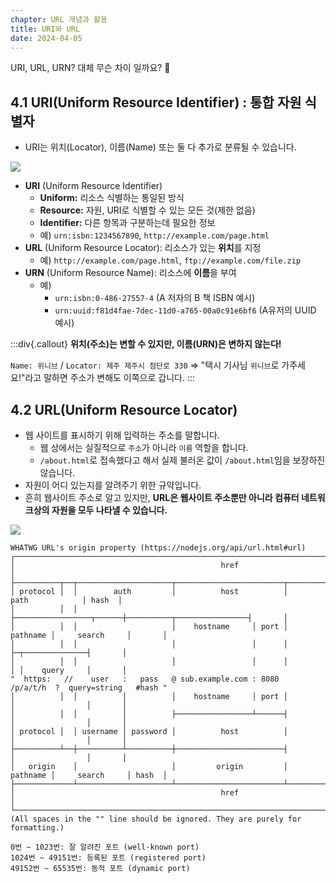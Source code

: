 ```yaml
---
chapter: URL 개념과 활용
title: URI와 URL
date: 2024-04-05
---
```


URI, URL, URN? 대체 무슨 차이 일까요? 🤔

## 4.1 **URI(Uniform Resource Identifier) : 통합 자원 식별자**

- URI는 위치(Locator), 이름(Name) 또는 둘 다 추가로 분류될 수 있습니다.

![](/images/basecamp-network/chapter04-1-1.png)

- **URI** (Uniform Resource Identifier)
  - **Uniform:** 리소스 식별하는 통일된 방식
  - **Resource:** 자원, URI로 식별할 수 있는 모든 것(제한 없음)
  - **Identifier:** 다른 항목과 구분하는데 필요한 정보
  - 예) `urn:isbn:1234567890`, `http://example.com/page.html`
- **URL** (Uniform Resource Locator): 리소스가 있는 **위치**를 지정
  - 예) `http://example.com/page.html`, `ftp://example.com/file.zip`
- **URN** (Uniform Resource Name): 리소스에 **이름**을 부여
  - 예) 
    - `urn:isbn:0-486-27557-4` (A 저자의 B 책 ISBN 예시)
    - `urn:uuid:f81d4fae-7dec-11d0-a765-00a0c91e6bf6` (A유저의 UUID 예시)

:::div{.callout}
**위치(주소)는 변할 수 있지만, 이름(URN)은 변하지 않는다!**

`Name: 위니브` / `Locator: 제주 제주시 첨단로 330`
⇒ "택시 기사님 `위니브`로 가주세요!"라고 말하면 주소가 변해도 이쪽으로 갑니다.
:::

## 4.2 **URL(Uniform Resource Locator)**

- 웹 사이트를 표시하기 위해 입력하는 주소를 말합니다.
  - 웹 상에서는 실질적으로 `주소`가 아니라 `이름` 역할을 합니다.
  - `/about.html`로 접속했다고 해서 실제 불러온 값이 `/about.html`임을 보장하진 않습니다.
- 자원이 어디 있는지를 알려주기 위한 규약입니다.
- 흔히 웹사이트 주소로 알고 있지만, **URL은 웹사이트 주소뿐만 아니라 컴퓨터 네트워크상의 자원을 모두 나타낼 수 있습니다.**

![](/images/basecamp-network/chapter04-1-2.png)

```
WHATWG URL's origin property (https://nodejs.org/api/url.html#url)
┌────────────────────────────────────────────────────────────────────────────────────────────────┐
│                                              href                                              │
├──────────┬──┬─────────────────────┬────────────────────────┬───────────────────────────┬───────┤
│ protocol │  │        auth         │          host          │           path            │ hash  │
│          │  │                     ├─────────────────┬──────┼──────────┬────────────────┤       │
│          │  │                     │    hostname     │ port │ pathname │     search     │       │
│          │  │                     │                 │      │          ├─┬──────────────┤       │
│          │  │                     │                 │      │          │ │    query     │       │
"  https:   //    user   :   pass   @ sub.example.com : 8080   /p/a/t/h  ?  query=string   #hash "
│          │  │          │          │    hostname     │ port │          │                │       │
│          │  │          │          ├─────────────────┴──────┤          │                │       │
│ protocol │  │ username │ password │          host          │          │                │       │
├──────────┴──┼──────────┴──────────┼────────────────────────┤          │                │       │
│   origin    │                     │         origin         │ pathname │     search     │ hash  │
├─────────────┴─────────────────────┴────────────────────────┴──────────┴────────────────┴───────┤
│                                              href                                              │
└────────────────────────────────────────────────────────────────────────────────────────────────┘
(All spaces in the "" line should be ignored. They are purely for formatting.)

0번 ~ 1023번: 잘 알려진 포트 (well-known port)
1024번 ~ 49151번: 등록된 포트 (registered port)
49152번 ~ 65535번: 동적 포트 (dynamic port)
```
